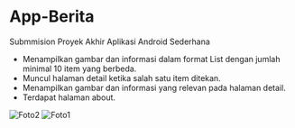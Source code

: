 # App-Berita
 
 Submmision Proyek Akhir Aplikasi Android Sederhana
* Menampilkan gambar dan informasi dalam format List dengan jumlah minimal 10 item yang berbeda.
* Muncul halaman detail ketika salah satu item ditekan.
* Menampilkan gambar dan informasi yang relevan pada halaman detail.
* Terdapat halaman about.


![Foto2](https://user-images.githubusercontent.com/84507343/202075025-6985e19a-c568-4de0-af21-399e186dc924.jpg)
![Foto1](https://user-images.githubusercontent.com/84507343/202075031-592cf330-2e76-4e9e-a267-e55a3fb8388e.jpg)

